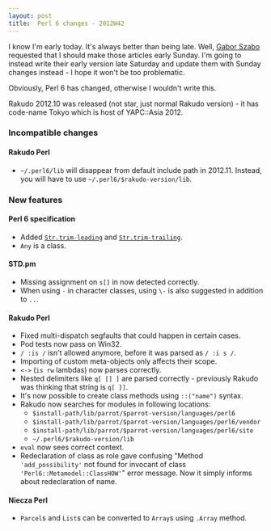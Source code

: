 ```yaml
---
layout: post
title:  Perl 6 changes - 2012W42
---
```

I know I'm early today. It's always better than being late. Well,
[Gabor Szabo] requested that I should make those articles early Sunday.
I'm going to instead write their early version late Saturday and update
them with Sunday changes instead - I hope it won't be too problematic.

Obviously, Perl 6 has changed, otherwise I wouldn't write this.

Rakudo 2012.10 was released (not star, just normal Rakudo version) -
it has code-name Tokyo which is host of YAPC::Asia 2012.

### Incompatible changes
#### Rakudo Perl
* `~/.perl6/lib` will disappear from default include path in 2012.11.
  Instead, you will have to use `~/.perl6/$rakudo-version/lib`.

### New features
#### Perl 6 specification
* Added [`Str.trim-leading`][trim-leading] and
  [`Str.trim-trailing`][trim-trailing].
* `Any` is a class.

#### STD.pm
* Missing assignment on `s[]` in now detected correctly.
* When using `-` in character classes, using `\-` is also suggested in
  addition to `..`.

#### Rakudo Perl
* Fixed multi-dispatch segfaults that could happen in certain cases.
* Pod tests now pass on Win32.
* `/ :is /` isn't allowed anymore, before it was parsed as `/ :i s /`.
* Importing of custom meta-objects only affects their scope.
* `<->` (`is rw` lambdas) now parses correctly.
* Nested delimiters like `q[ [] ]` are parsed correctly - previously
  Rakudo was thinking that string is `q[ ]]`.
* It's now possible to create class methods using `::("name")` syntax.
* Rakudo now searches for modules in following locations:
  * `$install-path/lib/parrot/$parrot-version/languages/perl6`
  * `$install-path/lib/parrot/$parrot-version/languages/perl6/vendor`
  * `$install-path/lib/parrot/$parrot-version/languages/perl6/site`
  * `~/.perl6/$rakudo-version/lib`
* `eval` now sees correct context.
* Redeclaration of class as role gave confusing "Method
  `'add_possibility'` not found for invocant of class
  `'Perl6::Metamodel::ClassHOW'`" error message. Now it simply informs
  about redeclaration of name.

#### Niecza Perl
* `Parcel`s and `List`s can be converted to `Array`s using `.Array`
  method.

[Gabor Szabo]: http://szabgab.com/ "home of szabgab"
[trim-leading]: http://doc.perl6.org/type/Str#trim-leading "Perl 6: The documentation for Str.trim-leading"
[trim-trailing]: http://doc.perl6.org/type/Str#trim-trailing "Perl 6: The documentation for Str.trim-trailing"
